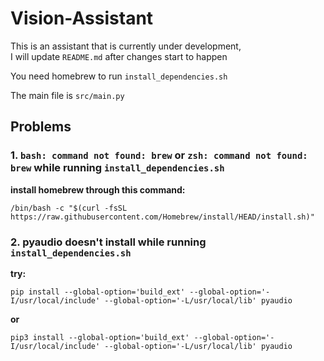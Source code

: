# Vision-Assistant

This is an assistant that is currently under development,  
I will update `README.md` after changes start to happen  

You need homebrew to run `install_dependencies.sh`  

The main file is `src/main.py`  

## Problems  

### 1. `bash: command not found: brew` or `zsh: command not found: brew` while running `install_dependencies.sh`  

**install homebrew through this command:**  
```  
/bin/bash -c "$(curl -fsSL https://raw.githubusercontent.com/Homebrew/install/HEAD/install.sh)"
```  

### 2. pyaudio doesn't install while running `install_dependencies.sh`

**try:**  
```  
pip install --global-option='build_ext' --global-option='-I/usr/local/include' --global-option='-L/usr/local/lib' pyaudio
```  
**or**  
```  
pip3 install --global-option='build_ext' --global-option='-I/usr/local/include' --global-option='-L/usr/local/lib' pyaudio
```  
